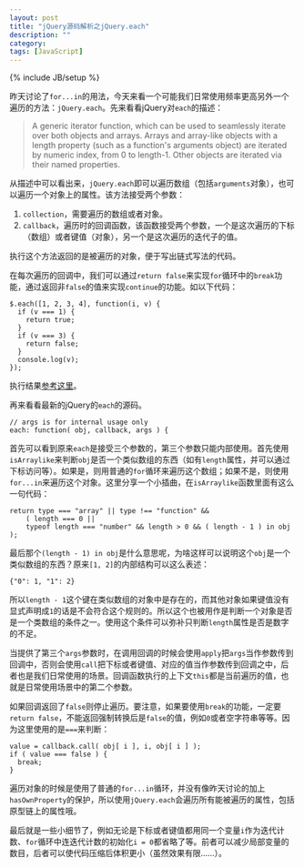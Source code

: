 ```yaml
---
layout: post
title: "jQuery源码解析之jQuery.each"
description: ""
category: 
tags: [JavaScript]
---
```

{% include JB/setup %}

昨天讨论了`for...in`的用法，今天来看一个可能我们日常使用频率更高另外一个遍历的方法：`jQuery.each`。先来看看jQuery对`each`的描述：

> A generic iterator function, which can be used to seamlessly iterate over both objects and arrays. Arrays and array-like objects with a length property (such as a function's arguments object) are iterated by numeric index, from 0 to length-1. Other objects are iterated via their named properties.

从描述中可以看出来，`jQuery.each`即可以遍历数组（包括`arguments`对象），也可以遍历一个对象上的属性。该方法接受两个参数：

1. `collection`，需要遍历的数组或者对象。
2. `callback`，遍历时的回调函数，该函数接受两个参数，一个是这次遍历的下标（数组）或者键值（对象），另一个是这次遍历的迭代子的值。

执行这个方法返回的是被遍历的对象，便于写出链式写法的代码。

在每次遍历的回调中，我们可以通过`return false`来实现`for`循环中的`break`功能，通过返回非`false`的值来实现`continue`的功能。如以下代码：

    $.each([1, 2, 3, 4], function(i, v) {
      if (v === 1) {
        return true;
      }
      if (v === 3) {
        return false;
      }
      console.log(v);
    });

执行结果[参考这里](http://jsfiddle.net/HWh6Y/show)。

再来看看最新的jQuery的`each`的源码。

    // args is for internal usage only
    each: function( obj, callback, args ) {

首先可以看到原来`each`是接受三个参数的，第三个参数只能内部使用。首先使用`isArraylike`来判断`obj`是否一个类似数组的东西（如有`length`属性，并可以通过下标访问等）。如果是，则用普通的`for`循环来遍历这个数组；如果不是，则使用`for...in`来遍历这个对象。这里分享一个小插曲，在`isArraylike`函数里面有这么一句代码：

    return type === "array" || type !== "function" &&
        ( length === 0 ||
        typeof length === "number" && length > 0 && ( length - 1 ) in obj );

最后那个`(length - 1) in obj`是什么意思呢，为啥这样可以说明这个`obj`是一个类似数组的东西？原来`[1, 2]`的内部结构可以这么表述：

    {"0": 1, "1": 2}

所以`length - 1`这个键在类似数组的对象中是存在的，而其他对象如果键值没有显式声明成`1`的话是不会符合这个规则的。所以这个也被用作是判断一个对象是否是一个类数组的条件之一。使用这个条件可以弥补只判断`length`属性是否是数字的不足。

当提供了第三个`args`参数时，在调用回调的时候会使用`apply`把`args`当作参数传到回调中，否则会使用`call`把下标或者键值、对应的值当作参数传到回调之中，后者也是我们日常使用的场景。回调函数执行的上下文`this`都是当前遍历的值，也就是日常使用场景中的第二个参数。

如果回调返回了`false`则停止遍历。要注意，如果要使用`break`的功能，一定要`return false`，不能返回强制转换后是`false`的值，例如`0`或者空字符串等等。因为这里使用的是`===`来判断：

    value = callback.call( obj[ i ], i, obj[ i ] );
    if ( value === false ) {
      break;
    }

遍历对象的时候是使用了普通的`for...in`循环，并没有像昨天讨论的加上`hasOwnProperty`的保护，所以使用`jQuery.each`会遍历所有能被遍历的属性，包括原型链上的属性哦。

最后就是一些小细节了，例如无论是下标或者键值都用同一个变量`i`作为迭代计数、`for`循环中连迭代计数的初始化`i = 0`都省略了等。前者可以减少局部变量的数目，后者可以使代码压缩后体积更小（虽然效果有限……）。
